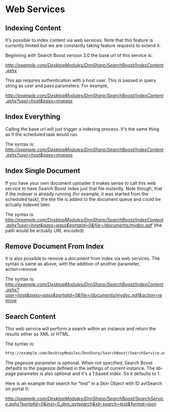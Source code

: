 # Web Services

## Indexing Content

It's possible to index content via web services. Note that this feature is currently limited but we are constantly taking feature requests to extend it.

Beginning with Search Boost version 3.0 the base url of this service is:

*http://example.com/DesktopModules/DnnSharp/SearchBoost/IndexContent.ashx*

This api requires authentication with a host user. This is passed in query string as user and pass parameters. For example, 

*http://example.com/DesktopModules/DnnSharp/SearchBoost/IndexContent.ashx?user=host&pass=mypass*

## Index Everything

Calling the base url will just trigger a indexing process. It's the same thing as if the scheduled task would run.

The syntax is:
*http://example.com/DesktopModules/DnnSharp/SearchBoost/IndexContent.ashx?user=host&pass=mypass*

## Index Single Document

If you have your own document uploader it makes sense to call this web service to have Search Boost index just that file instantly. Note though, that if the indexer is already running (for example, it was started from the scheduled task), the the file is added to the document queue and could be actually indexed later.

The syntax is:
*http://example.com/DesktopModules/DnnSharp/SearchBoost/IndexContent.ashx?user=host&pass=pass&portalid=0&file=/documents/mydoc.pdf* (the path would be actually URL encoded)

## Remove Document From Index

It is also possible to remove a document from index via web services. The syntax is same as above, with the addition of another parameter, action=remove.

The syntax is:
*http://example.com/DesktopModules/DnnSharp/SearchBoost/IndexContent.ashx?user=host&pass=pass&portalid=0&file=/documents/mydoc.pdf&action=remove*

## Search Content

This web service will perform a search within an instance and return the results either as XML or HTML.

The syntax is:

```xml
http://example.com/DesktopModules/DnnSharp/SearchBoost/SearchService.ashx?portalId=<number>&inst=<SB instance ID>&sb-page=<current page>&sb-pagesize=<pagesize>&sb-search=<search terms>&format=<[xml]|json|html>
```

The pagesize parameter is optional. When not specified, Search Boost defaults to the pagesize defined in the settings of current instance. The sb-page parameter is also optional and it's a 1 based index. So it defaults to 1.

Here is an example that search for "test" in a Skin Object with ID avtSearch on portal 0:

*http://example.com/DesktopModules/DnnSharp/SearchBoost/SearchService.ashx?portalId=0&inst=0_dnn_avtsearch&sb-search=test&format=json*